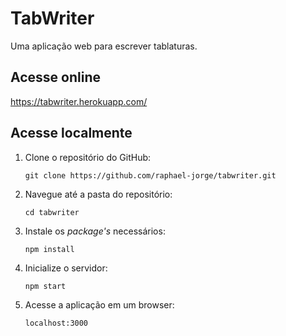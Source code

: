 # TabWriter
Uma aplicação web para escrever tablaturas.

## Acesse online

https://tabwriter.herokuapp.com/

## Acesse localmente

1. Clone o repositório do GitHub:

      `git clone https://github.com/raphael-jorge/tabwriter.git`

2. Navegue até a pasta do repositório:

      `cd tabwriter`

3. Instale os *package's* necessários:

      `npm install`

4. Inicialize o servidor:

      `npm start`

5. Acesse a aplicação em um browser:

      `localhost:3000`
